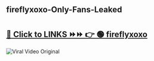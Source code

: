 
 ## fireflyxoxo-Only-Fans-Leaked

# <h2><a href="https://clipsfans.com/fireflyxoxo&ref=git">🔗 Click to LINKS ⏩⏩ 👉 🟢 fireflyxoxo </a></h2>

<a href="https://clipsfans.com/fireflyxoxo&ref=git" rel="nofollow" data-target="animated-image.originalLink"><img src="https://i.ibb.co.com/xMMVF88/686577567.gif" alt="Viral Video Original" style="max-width: 100%; display: inline-block;" data-target="animated-image.originalImage"></a>
